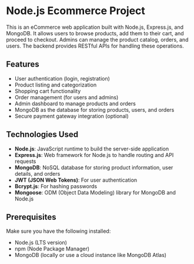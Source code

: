 # Node.js Ecommerce Project

This is an eCommerce web application built with Node.js, Express.js, and MongoDB. It allows users to browse products, add them to their cart, and proceed to checkout. Admins can manage the product catalog, orders, and users. The backend provides RESTful APIs for handling these operations.

## Features

- User authentication (login, registration)
- Product listing and categorization
- Shopping cart functionality
- Order management (for users and admins)
- Admin dashboard to manage products and orders
- MongoDB as the database for storing products, users, and orders
- Secure payment gateway integration (optional)

## Technologies Used

- **Node.js**: JavaScript runtime to build the server-side application
- **Express.js**: Web framework for Node.js to handle routing and API requests
- **MongoDB**: NoSQL database for storing product information, user details, and orders
- **JWT (JSON Web Tokens)**: For user authentication
- **Bcrypt.js**: For hashing passwords
- **Mongoose**: ODM (Object Data Modeling) library for MongoDB and Node.js

## Prerequisites

Make sure you have the following installed:

- Node.js (LTS version)
- npm (Node Package Manager)
- MongoDB (locally or use a cloud instance like MongoDB Atlas)

